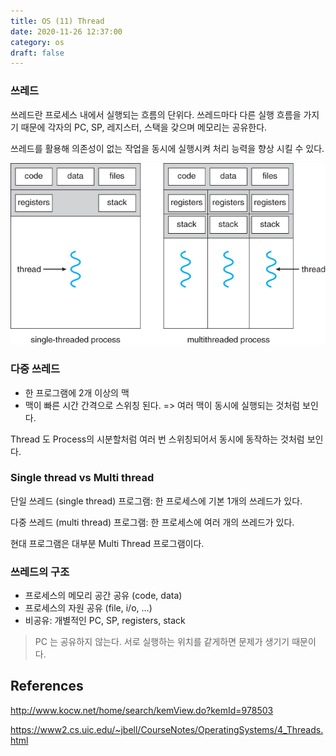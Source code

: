```yaml
---
title: OS (11) Thread
date: 2020-11-26 12:37:00
category: os
draft: false
---
```


### 쓰레드

쓰레드란 프로세스 내에서 실행되는 흐름의 단위다. 쓰레드마다 다른 실행 흐름을 가지기 때문에 각자의 PC, SP, 레지스터, 스택을 갖으며 메모리는 공유한다.

쓰레드를 활용해 의존성이 없는 작업을 동시에 실행시켜 처리 능력을 향상 시킬 수 있다.

![](./images/2020-11-26-thread.png)

### 다중 쓰레드

- 한 프로그램에 2개 이상의 맥
- 맥이 빠른 시간 간격으로 스위칭 된다. => 여러 맥이 동시에 실행되는 것처럼 보인다.

Thread 도 Process의 시분할처럼 여러 번 스위칭되어서 동시에 동작하는 것처럼 보인다.

### Single thread vs Multi thread

단일 쓰레드 (single thread) 프로그램: 한 프로세스에 기본 1개의 쓰레드가 있다.

다중 쓰레드 (multi thread) 프로그램: 한 프로세스에 여러 개의 쓰레드가 있다.

현대 프로그램은 대부분 Multi Thread 프로그램이다.

### 쓰레드의 구조

- 프로세스의 메모리 공간 공유 (code, data)
- 프로세스의 자원 공유 (file, i/o, ...)
- 비공유: 개별적인 PC, SP, registers, stack

> PC 는 공유하지 않는다. 서로 실행하는 위치를 같게하면 문제가 생기기 때문이다.

## References

http://www.kocw.net/home/search/kemView.do?kemId=978503

https://www2.cs.uic.edu/~jbell/CourseNotes/OperatingSystems/4_Threads.html
